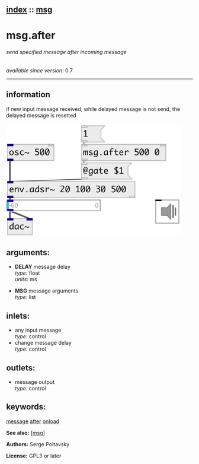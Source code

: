 [index](index.html) :: [msg](category_msg.html)
---

# msg.after

###### send specified message after incoming message

*available since version:* 0.7

---


## information
if new input message received, while delayed message is not send, the delayed message is resetted


[![example](../examples/img/msg.after.jpg)](../examples/pd/msg.after.pd)



## arguments:

* **DELAY**
message delay<br>
_type:_ float<br>
_units:_ ms<br>

* **MSG**
message arguments<br>
_type:_ list<br>







## inlets:

* any input message<br>
_type:_ control
* change message delay<br>
_type:_ control



## outlets:

* message output<br>
_type:_ control



## keywords:

[message](keywords/message.html)
[after](keywords/after.html)
[onload](keywords/onload.html)



**See also:**
[\[msg\]](msg.html)




**Authors:** Serge Poltavsky




**License:** GPL3 or later






